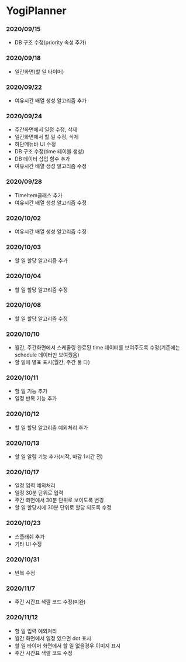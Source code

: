 # YogiPlanner

### 2020/09/15
- DB 구조 수정(priority 속성 추가)

### 2020/09/18
- 일간화면(할 일 타이머) 

### 2020/09/22
- 여유시간 배열 생성 알고리즘 추가

### 2020/09/24 
- 주간화면에서 일정 수정, 삭제
- 일간화면에서 할 일 수정, 삭제
- 하단메뉴바 UI 수정
- DB 구조 수정(time 테이블 생성)
- DB 데이터 삽입 함수 추가
- 여유시간 배열 생성 알고리즘 수정

### 2020/09/28
- TimeItem클래스 추가
- 여유시간 배열 생성 알고리즘 수정

### 2020/10/02
- 여유시간 배열 생성 알고리즘 수정

### 2020/10/03
- 할 일 할당 알고리즘 추가

### 2020/10/04
- 할 일 할당 알고리즘 수정

### 2020/10/08
- 할 일 할당 알고리즘 수정

### 2020/10/10
- 월간, 주간화면에서 스케줄링 완료된 time 데이터를 보여주도록 수정(기존에는 schedule 데이터만 보여줬음)
- 할 일에 별표 표시(월간, 주간 둘 다)

### 2020/10/11
- 할 일  기능 추가
- 일정 반복 기능 추가

### 2020/10/12
- 할 일 할당 알고리즘 예외처리 추가

### 2020/10/13
- 할 일 알림 기능 추가(시작, 마감 1시간 전)

### 2020/10/17
- 일정 입력 예외처리 
- 일정 30분 단위로 입력 
- 주간 화면에서 30분 단위로 보이도록 변경
- 할 일 할당시에 30분 단위로 할당 되도록 수정

### 2020/10/23
- 스플래쉬 추가 
- 기타 UI 수정

### 2020/10/31
- 반복 수정

### 2020/11/7
- 주간 시간표 색깔 코드 수정(미완)

### 2020/11/12
- 할 일 입력 예외처리 
- 월간 화면에서 일정 있으면 dot 표시
- 할 일 타이머 화면에서 할 일 없을경우 이미지 표시
- 주간 시간표 색깔 코드 수정
